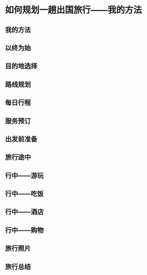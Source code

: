 # 如何规划一趟出国旅行——我的方法

## 我的方法
## 以终为始
## 目的地选择
## 路线规划
## 每日行程
## 服务预订
## 出发前准备
## 旅行途中
## 行中——游玩
## 行中——吃饭
## 行中——酒店
## 行中——购物
## 旅行照片
## 旅行总结
